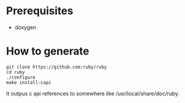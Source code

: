 # Prerequisites

* doxygen

# How to generate


```
git clone https://github.com:ruby/ruby
cd ruby
./configure
make install-capi
```

It outpus c api references to somewhere like /usr/local/share/doc/ruby.

